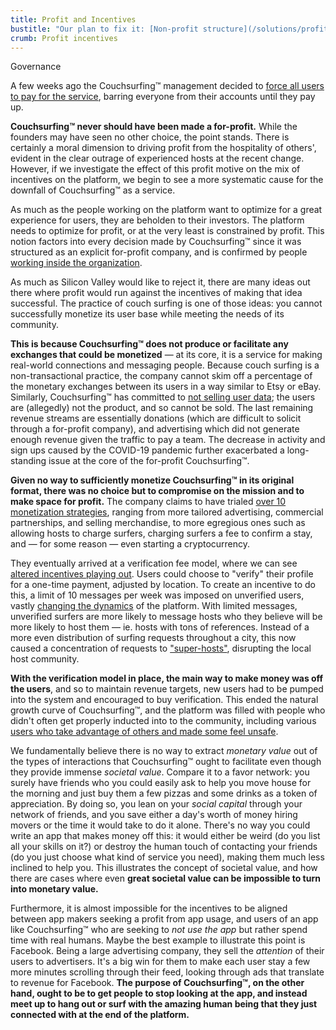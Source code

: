 ```yaml
---
title: Profit and Incentives
bustitle: "Our plan to fix it: [Non-profit structure](/solutions/profit-and-incentives)"
crumb: Profit incentives
---
```


<span class="tag is-success is-large">Governance</span>

A few weeks ago the Couchsurfing&#8482; management decided to [force all users to pay for the service](https://medium.com/@jameshopest/the-death-of-couchsurfing-a87d9537edf2), barring everyone from their accounts until they pay up.

**Couchsurfing&#8482; never should have been made a for-profit.** While the founders may have seen no other choice, the point stands. There is certainly a moral dimension to driving profit from the hospitality of others', evident in the clear outrage of experienced hosts at the recent change. However, if we investigate the effect of this profit motive on the mix of incentives on the platform, we begin to see a more systematic cause for the downfall of Couchsurfing&#8482; as a service.

As much as the people working on the platform want to optimize for a great experience for users, they are beholden to their investors. The platform needs to optimize for profit, or at the very least is constrained by profit. This notion factors into every decision made by Couchsurfing&#8482; since it was structured as an explicit for-profit company, and is confirmed by people [working inside the organization](https://hackernoon.com/should-couchsurfing-be-a-dao-6507646e34ef).

As much as Silicon Valley would like to reject it, there are many ideas out there where profit would run against the incentives of making that idea successful. The practice of couch surfing is one of those ideas: you cannot successfully monetize its user base while meeting the needs of its community.

**This is because Couchsurfing&#8482; does not produce or facilitate any exchanges that could be monetized** — at its core, it is a service for making real-world connections and messaging people. Because couch surfing is a non-transactional practice, the company cannot skim off a percentage of the monetary exchanges between its users in a way similar to Etsy or eBay. Similarly, Couchsurfing&#8482; has committed to [not selling user data](https://blog.couchsurfing.com/we-hear-you/); the users are (allegedly) not the product, and so cannot be sold. The last remaining revenue streams are essentially donations (which are difficult to solicit through a for-profit company), and advertising which did not generate enough revenue given the traffic to pay a team. The decrease in activity and sign ups caused by the COVID-19 pandemic further exacerbated a long-standing issue at the core of the for-profit Couchsurfing&#8482;.

**Given no way to sufficiently monetize Couchsurfing&#8482; in its original format, there was no choice but to compromise on the mission and to make space for profit.** The company claims to have trialed [over 10 monetization strategies](https://blog.couchsurfing.com/we-hear-you/), ranging from more tailored advertising, commercial partnerships, and selling merchandise, to more egregious ones such as allowing hosts to charge surfers, charging surfers a fee to confirm a stay, and — for some reason — even starting a cryptocurrency.

They eventually arrived at a verification fee model, where we can see [altered incentives playing out](incentives.md). Users could choose to "verify" their profile for a one-time payment, adjusted by location. To create an incentive to do this, a limit of 10 messages per week was imposed on unverified users, vastly [changing the dynamics](https://www.reddit.com/r/couchsurfing/comments/cho8ro/why_couchsurfing_is_dying/) of the platform. With limited messages, unverified surfers are more likely to message hosts who they believe will be more likely to host them — ie. hosts with tons of references. Instead of a more even distribution of surfing requests throughout a city, this now caused a concentration of requests to ["super-hosts"](/issues/host-matching), disrupting the local host community.

**With the verification model in place, the main way to make money was off the users**, and so to maintain revenue targets, new users had to be pumped into the system and encouraged to buy verification. This ended the natural growth curve of Couchsurfing&#8482;, and the platform was filled with people who didn't often get properly inducted into to the community, including various [users who take advantage of others and made some feel unsafe](/issues/creeps-and-freeloaders).

We fundamentally believe there is no way to extract *monetary value* out of the types of interactions that Couchsurfing&#8482; ought to facilitate even though they provide immense *societal value*. Compare it to a favor network: you surely have friends who you could easily ask to help you move house for the morning and just buy them a few pizzas and some drinks as a token of appreciation. By doing so, you lean on your *social capital* through your network of friends, and you save either a day's worth of money hiring movers or the time it would take to do it alone. There's no way you could write an app that makes money off this: it would either be weird (do you list all your skills on it?) or destroy the human touch of contacting your friends (do you just choose what kind of service you need), making them much less inclined to help you. This illustrates the concept of societal value, and how there are cases where even **great societal value can be impossible to turn into monetary value.**

Furthermore, it is almost impossible for the incentives to be aligned between app makers seeking a profit from app usage, and users of an app like Couchsurfing&#8482; who are seeking to *not use the app* but rather spend time with real humans. Maybe the best example to illustrate this point is Facebook. Being a large advertising company, they sell the *attention* of their users to advertisers. It's a big win for them to make each user stay a few more minutes scrolling through their feed, looking through ads that translate to revenue for Facebook. **The purpose of Couchsurfing&#8482;, on the other hand, ought to be to get people to stop looking at the app, and instead meet up to hang out or surf with the amazing human being that they just connected with at the end of the platform.**
